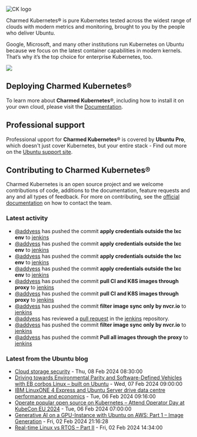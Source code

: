 ![CK logo](https://assets.ubuntu.com/v1/451d4cf4-Charmed+Kubernetes_RGB_onWhite_2022.svg)

Charmed Kubernetes® is pure Kubernetes tested across the widest range of clouds with modern metrics and monitoring, brought to you by the people who deliver Ubuntu.

Google, Microsoft, and many other institutions run Kubernetes on Ubuntu because we focus on the latest container capabilities in modern kernels. That’s why it’s the top choice for enterprise Kubernetes, too.

![](https://assets.ubuntu.com/v1/843c77b6-juju-at-a-glace.svg)

## Deploying Charmed Kubernetes®

To learn more about **Charmed Kubernetes**®, including how to install it on your own cloud, please visit the [Documentation][docs].

## Professional support

Professional upport for **Charmed Kubernetes**® is covered by **Ubuntu Pro**, which doesn't just cover Kubernetes, but your entire stack - Find out more on the [Ubuntu support site](https://ubuntu.com/support).

## Contributing to Charmed Kubernetes®

Charmed Kubernetes is an open source project and we welcome contributions of code, additions to the documentation, feature requests and any and all types of feedback. For more on contributing, see the [official documentation][get-in-touch] on how to contact the team.

<!-- LINKS -->
[docs]: https://ubuntu.com/kubernetes/docs
[get-in-touch]: https://ubuntu.com/kubernetes/docs/get-in-touch

### Latest activity

<!-- activity starts -->
 - [@addyess](https://github.com/addyess) has pushed the commit **apply credentials outside the lxc env** to [jenkins](https://github.com/charmed-kubernetes/jenkins)
 - [@addyess](https://github.com/addyess) has pushed the commit **apply credentials outside the lxc env** to [jenkins](https://github.com/charmed-kubernetes/jenkins)
 - [@addyess](https://github.com/addyess) has pushed the commit **apply credentials outside the lxc env** to [jenkins](https://github.com/charmed-kubernetes/jenkins)
 - [@addyess](https://github.com/addyess) has pushed the commit **apply credentials outside the lxc env** to [jenkins](https://github.com/charmed-kubernetes/jenkins)
 - [@addyess](https://github.com/addyess) has pushed the commit **pull CI and K8S images through proxy** to [jenkins](https://github.com/charmed-kubernetes/jenkins)
 - [@addyess](https://github.com/addyess) has pushed the commit **pull CI and K8S images through proxy** to [jenkins](https://github.com/charmed-kubernetes/jenkins)
 - [@addyess](https://github.com/addyess) has pushed the commit **filter image sync only by nvcr.io** to [jenkins](https://github.com/charmed-kubernetes/jenkins)
 - [@addyess](https://github.com/addyess) has reviewed a [pull request](https://github.com/charmed-kubernetes/jenkins/pull/1476) in the [jenkins](https://github.com/charmed-kubernetes/jenkins) repository.
 - [@addyess](https://github.com/addyess) has pushed the commit **filter image sync only by nvcr.io** to [jenkins](https://github.com/charmed-kubernetes/jenkins)
 - [@addyess](https://github.com/addyess) has pushed the commit **Pull all images through the proxy** to [jenkins](https://github.com/charmed-kubernetes/jenkins)
<!-- activity ends -->

<!-- roadmap starts -->

<!-- roadmap ends -->

### Latest from the Ubuntu blog

<!-- blog starts -->
* [Cloud storage security](https://ubuntu.com//blog/cloud-storage-security) - Thu, 08 Feb 2024 08:30:00 
* [Driving towards Environmental Parity and Software-Defined Vehicles with EB corbos Linux – built on Ubuntu](https://ubuntu.com//blog/driving-towards-environmental-parity-and-software-defined-vehicles-with-eb-corbos-linux-built-on-ubuntu) - Wed, 07 Feb 2024 09:00:00 
* [IBM LinuxONE 4 Express and Ubuntu Server drive data centre performance and economics](https://ubuntu.com//blog/ibm-linuxone-4-express-and-ubuntu-server-drive-data-centre-performance-and-economics) - Tue, 06 Feb 2024 09:16:00 
* [Operate popular open source on Kubernetes – Attend Operator Day at KubeCon EU 2024](https://ubuntu.com//blog/operate-popular-open-source-on-kubernetes-attend-operator-day-at-kubecon-eu-2024) - Tue, 06 Feb 2024 07:00:00 
* [Generative AI on a GPU-Instance with Ubuntu on AWS: Part 1 &#8211; Image Generation](https://ubuntu.com//blog/genai-on-ubuntu-on-aws-image-generation) - Fri, 02 Feb 2024 21:16:28 
* [Real-time Linux vs RTOS &#8211; Part II](https://ubuntu.com//blog/real-time-linux-vs-rtos-2) - Fri, 02 Feb 2024 14:34:00 
<!-- blog ends -->
